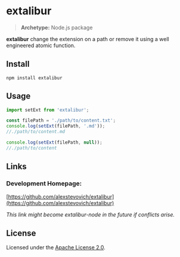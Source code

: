 # extalibur

> **Archetype:** Node.js package

**extalibur** change the extension on a path or remove it using a well engineered atomic function.

## Install

`npm install extalibur`

## Usage

```js
import setExt from 'extalibur';

const filePath = './path/to/content.txt';
console.log(setExt(filePath, '.md'));
//./path/to/content.md

console.log(setExt(filePath, null));
//./path/to/content
```

## Links

### Development Homepage:

[https://github.com/alexstevovich/extalibur](https://github.com/alexstevovich/extalibur)

_This link might become extalibur-node in the future if conflicts arise._

## License

Licensed under the [Apache License 2.0](https://www.apache.org/licenses/LICENSE-2.0).
